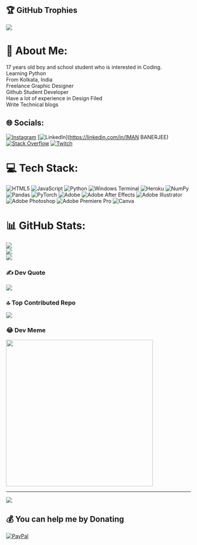 ## 🏆 GitHub Trophies
![](https://github-profile-trophy.vercel.app/?username=ImanBanerjee&theme=radical&no-frame=false&no-bg=true&margin-w=4)


# 💫 About Me:
17 years old boy and school student who is interested in Coding.<br>Learning Python<br>From Kolkata, India<br>Freelance Graphic Designer<br>Github Student Developer <br>Have a lot of experience in Design Filed <br>Write Technical blogs


## 🌐 Socials:
[![Instagram](https://img.shields.io/badge/Instagram-%23E4405F.svg?logo=Instagram&logoColor=white)](https://instagram.com/imanbanerjee03) [![LinkedIn](https://img.shields.io/badge/LinkedIn-%230077B5.svg?logo=linkedin&logoColor=white)](https://linkedin.com/in/IMAN BANERJEE) [![Stack Overflow](https://img.shields.io/badge/-Stackoverflow-FE7A16?logo=stack-overflow&logoColor=white)](https://stackoverflow.com/users/iman-banerjee) [![Twitch](https://img.shields.io/badge/Twitch-%239146FF.svg?logo=Twitch&logoColor=white)](https://twitch.tv/ImanBanerjee14) 

# 💻 Tech Stack:
![HTML5](https://img.shields.io/badge/html5-%23E34F26.svg?style=for-the-badge&logo=html5&logoColor=white) ![JavaScript](https://img.shields.io/badge/javascript-%23323330.svg?style=for-the-badge&logo=javascript&logoColor=%23F7DF1E) ![Python](https://img.shields.io/badge/python-3670A0?style=for-the-badge&logo=python&logoColor=ffdd54) ![Windows Terminal](https://img.shields.io/badge/Windows%20Terminal-%234D4D4D.svg?style=for-the-badge&logo=windows-terminal&logoColor=white) ![Heroku](https://img.shields.io/badge/heroku-%23430098.svg?style=for-the-badge&logo=heroku&logoColor=white) ![NumPy](https://img.shields.io/badge/numpy-%23013243.svg?style=for-the-badge&logo=numpy&logoColor=white) ![Pandas](https://img.shields.io/badge/pandas-%23150458.svg?style=for-the-badge&logo=pandas&logoColor=white) ![PyTorch](https://img.shields.io/badge/PyTorch-%23EE4C2C.svg?style=for-the-badge&logo=PyTorch&logoColor=white) ![Adobe](https://img.shields.io/badge/adobe-%23FF0000.svg?style=for-the-badge&logo=adobe&logoColor=white) ![Adobe After Effects](https://img.shields.io/badge/Adobe%20After%20Effects-9999FF.svg?style=for-the-badge&logo=Adobe%20After%20Effects&logoColor=white) ![Adobe Illustrator](https://img.shields.io/badge/adobe%20illustrator-%23FF9A00.svg?style=for-the-badge&logo=adobe%20illustrator&logoColor=white) ![Adobe Photoshop](https://img.shields.io/badge/adobe%20photoshop-%2331A8FF.svg?style=for-the-badge&logo=adobe%20photoshop&logoColor=white) ![Adobe Premiere Pro](https://img.shields.io/badge/Adobe%20Premiere%20Pro-9999FF.svg?style=for-the-badge&logo=Adobe%20Premiere%20Pro&logoColor=white) ![Canva](https://img.shields.io/badge/Canva-%2300C4CC.svg?style=for-the-badge&logo=Canva&logoColor=white)
# 📊 GitHub Stats:
![](https://github-readme-stats.vercel.app/api?username=ImanBanerjee&theme=dark&hide_border=false&include_all_commits=true&count_private=true)<br/>
![](https://github-readme-streak-stats.herokuapp.com/?user=ImanBanerjee&theme=dark&hide_border=false)<br/>
![](https://github-readme-stats.vercel.app/api/top-langs/?username=ImanBanerjee&theme=dark&hide_border=false&include_all_commits=true&count_private=true&layout=compact)



### ✍️ Dev Quote
![](https://quotes-github-readme.vercel.app/api?type=horizontal&theme=radical)

### 🔝 Top Contributed Repo
![](https://github-contributor-stats.vercel.app/api?username=ImanBanerjee&limit=5&theme=dark&combine_all_yearly_contributions=true)

### 😂 Dev Meme
<img src='https://randommeme-five.vercel.app/' style="height: 400px;"/>

---
[![](https://visitcount.itsvg.in/api?id=ImanBanerjee&icon=1&color=0)](https://visitcount.itsvg.in)

  ## 💰 You can help me by Donating
  [![PayPal](https://img.shields.io/badge/PayPal-00457C?style=for-the-badge&logo=paypal&logoColor=white)](https://paypal.me/swarnendu.banerjee2017@gmail.com) 

  
<!-- Proudly created with GPRM ( https://gprm.itsvg.in ) -->

